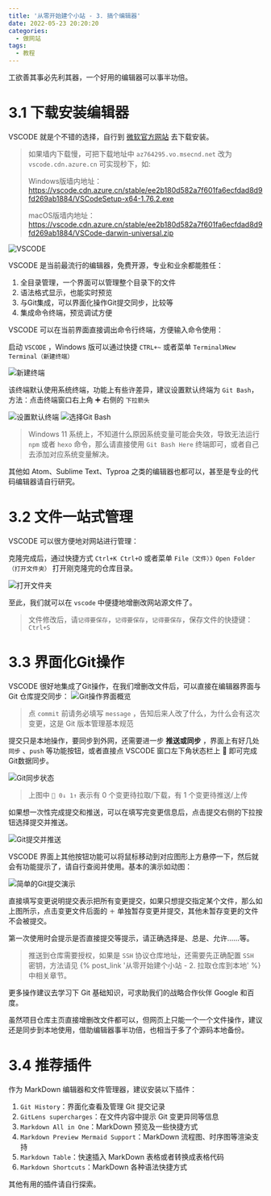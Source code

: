 ```yaml
---
title: '从零开始建个小站 - 3. 搞个编辑器'
date: 2022-05-23 20:20:20
categories:
  - 做网站
tags:
  - 教程
---
```


工欲善其事必先利其器，一个好用的编辑器可以事半功倍。
<!-- more -->
# 3.1 下载安装编辑器
VSCODE 就是个不错的选择，自行到 [微软官方网站](https://code.visualstudio.com/download) 去下载安装。
> 如果墙内下载慢，可把下载地址中 `az764295.vo.msecnd.net`  改为 `vscode.cdn.azure.cn` 可实现秒下，如:
> 
> Windows版墙内地址：https://vscode.cdn.azure.cn/stable/ee2b180d582a7f601fa6ecfdad8d9fd269ab1884/VSCodeSetup-x64-1.76.2.exe
>
> macOS版墙内地址：https://vscode.cdn.azure.cn/stable/ee2b180d582a7f601fa6ecfdad8d9fd269ab1884/VSCode-darwin-universal.zip

![VSCODE](https://static.yiwangmeng.com/https://raw.githubusercontent.com/828767/static/master/images/vscode-hexo.png)

VSCODE 是当前最流行的编辑器，免费开源，专业和业余都能胜任：
1. 全目录管理，一个界面可以管理整个目录下的文件
2. 语法格式显示，也能实时预览
3. 与Git集成，可以界面化操作Git提交同步，比较等
4. 集成命令终端，预览调试方便


VSCODE 可以在当前界面直接调出命令行终端，方便输入命令使用：

启动 `VSCODE` ，Windows 版可以通过快捷 `CTRL+~` 或者菜单 `Terminal》New Terminal（新建终端）`

![新建终端](https://static.yiwangmeng.com/https://raw.githubusercontent.com/828767/static/master/images/vscode_new_terminal.png)

该终端默认使用系统终端，功能上有些许差异，建议设置默认终端为 `Git Bash`，方法：点击终端窗口右上角 ➕ 右侧的 `下拉箭头`

![设置默认终端](https://static.yiwangmeng.com/https://raw.githubusercontent.com/828767/static/master/images/vscode-set-terminal-defalt.png)
![选择Git Bash](https://static.yiwangmeng.com/https://raw.githubusercontent.com/828767/static/master/images/vscode-set-terminal-git.png)

> Windows 11 系统上，不知道什么原因系统变量可能会失效，导致无法运行 `npm` 或者 `hexo` 命令，那么请直接使用 `Git Bash Here` 终端即可，或者自己去添加对应系统变量解决。

其他如 Atom、Sublime Text、Typroa 之类的编辑器也都可以，甚至是专业的代码编辑器请自行研究。

# 3.2 文件一站式管理
VSCODE 可以很方便地对网站进行管理：

克隆完成后，通过快捷方式 `Ctrl+K Ctrl+O` 或者菜单 `File（文件）》Open Folder（打开文件夹）` 打开刚克隆完的仓库目录。

![打开文件夹](https://static.yiwangmeng.com/https://raw.githubusercontent.com/828767/static/master/images/vscode_markdown_editor.png)
	
至此，我们就可以在 `vscode` 中便捷地增删改网站源文件了。

> 文件修改后，请`记得要保存`，`记得要保存`，`记得要保存`，保存文件的快捷键：`Ctrl+S`

# 3.3 界面化Git操作
VSCODE 很好地集成了Git操作，在我们增删改文件后，可以直接在编辑器界面与 Git 仓库提交同步：
![Git操作界面概览](https://static.yiwangmeng.com/https://raw.githubusercontent.com/828767/static/master/images/vscode-git.png)

> 点 `commit` 前请务必填写 `message` ，告知后来人改了什么，为什么会有这次变更，这是 Git 版本管理基本规范

提交只是本地操作，要同步到外网，还需要进一步 **推送或同步** ，界面上有好几处 `同步` 、`push` 等功能按钮，或者直接点 VSCODE 窗口左下角状态栏上 🔄 即可完成Git数据同步。

![Git同步状态](https://static.yiwangmeng.com/https://raw.githubusercontent.com/828767/static/master/images/github-sync.png)

> 上图中 `🔄 0↓ 1↑` 表示有 0 个变更待拉取/下载，有 1 个变更待推送/上传

如果想一次性完成提交和推送，可以在填写完变更信息后，点击提交右侧的下拉按钮选择提交并推送。

![Git提交并推送](https://static.yiwangmeng.com/https://raw.githubusercontent.com/828767/static/master/images/vscode-git-push.png)

VSCODE 界面上其他按钮功能可以将鼠标移动到对应图形上方悬停一下，然后就会有功能提示了，请自行查阅并使用。基本的演示如动图：

![简单的Git提交演示](https://static.yiwangmeng.com/https://raw.githubusercontent.com/828767/static/master/images/vscode-git-commit.gif)

直接填写变更说明提交表示把所有变更提交，如果只想提交指定某个文件，那么如上图所示，点击变更文件后面的 `＋` 单独暂存变更并提交，其他未暂存变更的文件不会被提交。

第一次使用时会提示是否直接提交等提示，请正确选择是、总是、允许……等。
> 推送到仓库需要授权，如果是 `SSH` 协议仓库地址，还需要先正确配置 `SSH` 密钥，方法请见 {% post_link '从零开始建个小站 - 2. 拉取仓库到本地' %} 中相关章节。

更多操作建议去学习下 Git 基础知识，可求助我们的战略合作伙伴 Google 和百度。

虽然项目仓库主页直接增删改文件都可以，但网页上只能一个一个文件操作，建议还是同步到本地使用，借助编辑器事半功倍，也相当于多了个源码本地备份。

# 3.4 推荐插件
作为 MarkDown 编辑器和文件管理器，建议安装以下插件：
1. `Git History`：界面化查看及管理 Git 提交记录
2. `GitLens supercharges`：在文件内容中提示 Git 变更异同等信息
3. `Markdown All in One`：MarkDown 预览及一些快捷方式
4. `Markdown Preview Mermaid Support`：MarkDown 流程图、时序图等渲染支持
5. `Markdown Table`：快速插入 MarkDown 表格或者转换成表格代码
6. `Markdown Shortcuts`：MarkDown 各种语法快捷方式

其他有用的插件请自行探索。